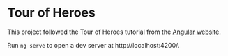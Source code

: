 # Tour of Heroes

This project followed the Tour of Heroes tutorial from the [Angular website](https://angular.io/tutorial).

Run `ng serve` to open a dev server at http://localhost:4200/.
